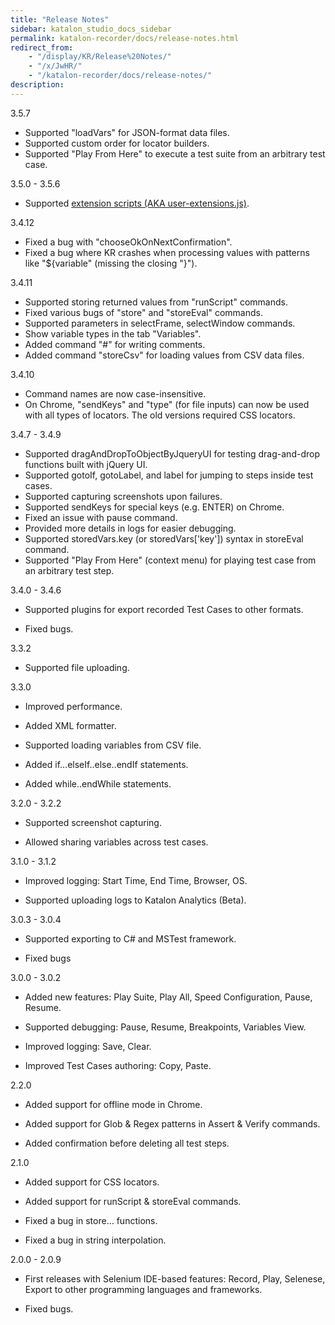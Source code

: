 ```yaml
---
title: "Release Notes" 
sidebar: katalon_studio_docs_sidebar
permalink: katalon-recorder/docs/release-notes.html 
redirect_from:
    - "/display/KR/Release%20Notes/"
    - "/x/JwHR/"
    - "/katalon-recorder/docs/release-notes/"
description: 
---
```

3.5.7

*   Supported "loadVars" for JSON-format data files.
*   Supported custom order for locator builders.
*   Supported "Play From Here" to execute a test suite from an arbitrary test case.

3.5.0 - 3.5.6

*   Supported [extension scripts (AKA user-extensions.js)](/display/KR/Extension+Scripts+%28AKA+user-extensions.js%29+for+Custom+Locator+Builders+and+Actions).

3.4.12

*   Fixed a bug with "chooseOkOnNextConfirmation".
*   Fixed a bug where KR crashes when processing values with patterns like "${variable" (missing the closing "}").

3.4.11

*   Supported storing returned values from "runScript" commands.
*   Fixed various bugs of "store" and "storeEval" commands.
*   Supported parameters in selectFrame, selectWindow commands.
*   Show variable types in the tab "Variables".
*   Added command "#" for writing comments.
*   Added command "storeCsv" for loading values from CSV data files.

3.4.10

*   Command names are now case-insensitive.
*   On Chrome, "sendKeys" and "type" (for file inputs) can now be used with all types of locators. The old versions required CSS locators.

3.4.7 - 3.4.9

*   Supported dragAndDropToObjectByJqueryUI for testing drag-and-drop functions built with jQuery UI.
*   Supported gotoIf, gotoLabel, and label for jumping to steps inside test cases.
*   Supported capturing screenshots upon failures.
*   Supported sendKeys for special keys (e.g. ENTER) on Chrome.
*   Fixed an issue with pause command.
*   Provided more details in logs for easier debugging.
*   Supported storedVars.key (or storedVars\['key'\]) syntax in storeEval command.
*   Supported "Play From Here" (context menu) for playing test case from an arbitrary test step.

3.4.0 - 3.4.6

*   Supported plugins for export recorded Test Cases to other formats.
    
*   Fixed bugs.
    

3.3.2

*   Supported file uploading.
    

3.3.0

*   Improved performance.
    
*   Added XML formatter.
    
*   Supported loading variables from CSV file.
    
*   Added if...elseIf..else..endIf statements.
    
*   Added while..endWhile statements.
    

3.2.0 - 3.2.2

*   Supported screenshot capturing.
    
*   Allowed sharing variables across test cases.
    

3.1.0 - 3.1.2

*   Improved logging: Start Time, End Time, Browser, OS.
    
*   Supported uploading logs to Katalon Analytics (Beta).
    

3.0.3 - 3.0.4

*   Supported exporting to C# and MSTest framework.
    
*   Fixed bugs
    

3.0.0 - 3.0.2

*   Added new features: Play Suite, Play All, Speed Configuration, Pause, Resume.
    
*   Supported debugging: Pause, Resume, Breakpoints, Variables View.
    
*   Improved logging: Save, Clear.
    
*   Improved Test Cases authoring: Copy, Paste.
    

2.2.0

*   Added support for offline mode in Chrome.
    
*   Added support for Glob & Regex patterns in Assert & Verify commands.
    
*   Added confirmation before deleting all test steps.
    

2.1.0

*   Added support for CSS locators.
    
*   Added support for runScript & storeEval commands.
    
*   Fixed a bug in store… functions.
    
*   Fixed a bug in string interpolation.
    

2.0.0 - 2.0.9

*   First releases with Selenium IDE-based features: Record, Play, Selenese, Export to other programming languages and frameworks.
    
*   Fixed bugs.